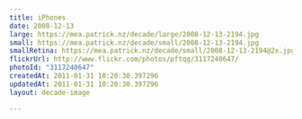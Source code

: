 ```yaml
---
title: iPhones
date: 2008-12-13
large: https://mea.patrick.nz/decade/large/2008-12-13-2194.jpg
small: https://mea.patrick.nz/decade/small/2008-12-13-2194.jpg
smallRetina: https://mea.patrick.nz/decade/small/2008-12-13-2194@2x.jpg
flickrUrl: http://www.flickr.com/photos/pftqg/3117240647/
photoId: "3117240647"
createdAt: 2011-01-31 10:20:30.397296
updatedAt: 2011-01-31 10:20:30.397296
layout: decade-image

---
```


